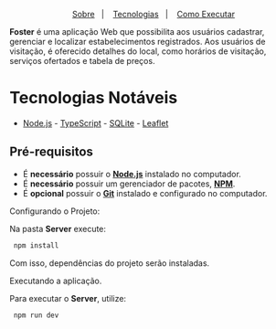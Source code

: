 <!--<p align="center">
<div align="center">
  <img src="./.github/images/fosterWallpaper.png" alt="Foster">
</div>
<p>
-->

<p align="center">
  <a href="#sobre">Sobre</a>&nbsp;&nbsp;&nbsp;|&nbsp;&nbsp;&nbsp;
  <a href="#tecnologias">Tecnologias</a>&nbsp;&nbsp;&nbsp;|&nbsp;&nbsp;&nbsp;
  <a href="#executar">Como Executar</a>
</p>

<!--<p align="center">
  <img alt="Acesso ao site" width="650px" src="-foster-link-" /> 
<p>
-->

<a id="sobre"></a>
**Foster** é uma aplicação Web que possibilita aos usuários cadastrar, gerenciar e localizar estabelecimentos registrados. Aos usuários de visitação, é oferecido detalhes do local, como horários de visitação, serviços ofertados e tabela de preços.
  
<a id="tecnologias"></a>

# Tecnologias Notáveis
- [Node.js](https://nodejs.org/en/) - [TypeScript](https://www.typescriptlang.org/) - [SQLite](https://www.sqlite.org/index.html) - [Leaflet](https://leafletjs.com/)

<a id="executar"></a>

<h2><strong>Pré-requisitos</strong></h2>

- É **necessário** possuir o **[Node.js](https://nodejs.org/en/)** instalado no computador.
- É **necessário** possuir um gerenciador de pacotes, **[NPM](https://www.npmjs.com/)**.
- É **opcional** possuir o **[Git](https://git-scm.com/)** instalado e configurado no computador.

Configurando o Projeto:

Na pasta **Server** execute:

```sh
 npm install
```

Com isso, dependências do projeto serão instaladas.

Executando a aplicação.

Para executar o **Server**, utilize:

```sh
 npm run dev
```

<!--<p align="center">
<h1 align="center">
    <img alt="Proffy" src=".github/logo.svg" height="100px" />
</h1>
-->
